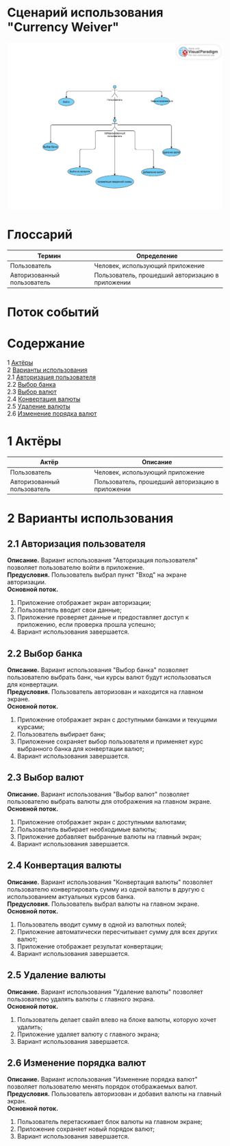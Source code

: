 # Сценарий использования "Currency Weiver"

![Диаграмма вариантов использования](images/use_case_diagram.png) 

# Глоссарий

| Термин                     | Определение |
|----------------------------|-------------|
| Пользователь               | Человек, использующий приложение |
| Авторизованный пользователь | Пользователь, прошедший авторизацию в приложении |

# Поток событий

# Содержание
1 [Актёры](#actors)  
2 [Варианты использования](#use_case)  
2.1 [Авторизация пользователя](#user_authentication)  
2.2 [Выбор банка](#select_bank)    
2.3 [Выбор валют](#select_currency)  
2.4 [Конвертация валюты](#currency_conversion)  
2.5 [Удаление валюты](#delete_currency)  
2.6 [Изменение порядка валют](#reorder_currency)  

<a name="actors"/>

# 1 Актёры

| Актёр                     | Описание |
|---------------------------|-------------|
| Пользователь              | Человек, использующий приложение |
| Авторизованный пользователь | Пользователь, прошедший авторизацию в приложении |

<a name="use_case"/>

# 2 Варианты использования

<a name="user_authentication"/>

## 2.1 Авторизация пользователя

**Описание.** Вариант использования "Авторизация пользователя" позволяет пользователю войти в приложение.  
**Предусловия.** Пользователь выбрал пункт "Вход" на экране авторизации.  
**Основной поток.**
1. Приложение отображает экран авторизации;
2. Пользователь вводит свои данные;
3. Приложение проверяет данные и предоставляет доступ к приложению, если проверка прошла успешно;
4. Вариант использования завершается.

<a name="select_bank"/>

## 2.2 Выбор банка

**Описание.** Вариант использования "Выбор банка" позволяет пользователю выбрать банк, чьи курсы валют будут использоваться для конвертации.  
**Предусловия.** Пользователь авторизован и находится на главном экране.  
**Основной поток.**
1. Приложение отображает экран с доступными банками и текущими курсами;
2. Пользователь выбирает банк;
3. Приложение сохраняет выбор пользователя и применяет курс выбранного банка для конвертации валют;
4. Вариант использования завершается.

<a name="select_currency"/>

## 2.3 Выбор валют

**Описание.** Вариант использования "Выбор валют" позволяет пользователю выбрать валюты для отображения на главном экране.  
**Основной поток.**
1. Приложение отображает экран с доступными валютами;
2. Пользователь выбирает необходимые валюты;
3. Приложение добавляет выбранные валюты на главный экран;
4. Вариант использования завершается.

<a name="currency_conversion"/>

## 2.4 Конвертация валюты

**Описание.** Вариант использования "Конвертация валюты" позволяет пользователю конвертировать сумму из одной валюты в другую с использованием актуальных курсов банка.  
**Предусловия.** Пользователь выбрал валюты на главном экране.  
**Основной поток.**
1. Пользователь вводит сумму в одной из валютных полей;
2. Приложение автоматически пересчитывает сумму для всех других валют;
3. Приложение отображает результат конвертации;
4. Вариант использования завершается.

<a name="delete_currency"/>

## 2.5 Удаление валюты

**Описание.** Вариант использования "Удаление валюты" позволяет пользователю удалять валюты с главного экрана.  
**Основной поток.**
1. Пользователь делает свайп влево на блоке валюты, которую хочет удалить;
2. Приложение удаляет валюту с главного экрана;
3. Вариант использования завершается.

<a name="reorder_currency"/>

## 2.6 Изменение порядка валют

**Описание.** Вариант использования "Изменение порядка валют" позволяет пользователю менять порядок отображаемых валют.  
**Предусловия.** Пользователь авторизован и добавил валюты на главный экран.  
**Основной поток.**
1. Пользователь перетаскивает блок валюты на главном экране;
2. Приложение сохраняет новый порядок валют;
3. Вариант использования завершается.
